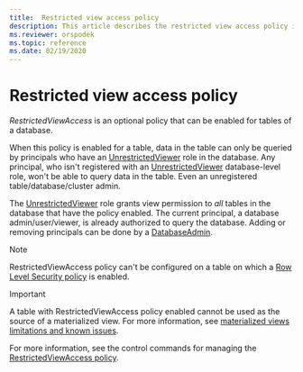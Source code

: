 ```yaml
---
title:  Restricted view access policy
description: This article describes the restricted view access policy in Azure Data Explorer.
ms.reviewer: orspodek
ms.topic: reference
ms.date: 02/19/2020
---
```

# Restricted view access policy

*RestrictedViewAccess* is an optional policy that can be enabled for tables of a database.

When this policy is enabled for a table, data in the table can only be queried by principals who have an [UnrestrictedViewer](./access-control/role-based-access-control.md) role in the database.
Any principal,  who isn't registered with an [UnrestrictedViewer](./access-control/role-based-access-control.md) database-level role, won't be able to query data in the table. Even an unregistered table/database/cluster admin.

The [UnrestrictedViewer](./access-control/role-based-access-control.md) role grants view permission to *all* tables in the database that have the policy enabled.
The current principal, a database admin/user/viewer, is already authorized to query the database. 
Adding or removing principals can be done by a [DatabaseAdmin](./access-control/role-based-access-control.md).

> [!NOTE]
> RestrictedViewAccess policy can't be configured on a table on which a [Row Level Security policy](./rowlevelsecuritypolicy.md) is enabled.

> [!IMPORTANT]
> A table with RestrictedViewAccess policy enabled cannot be used as the source of a materialized view. For more information, see [materialized views limitations and known issues](materialized-views/materialized-views-limitations.md#the-materialized-view-source).

For more information, see the control commands for managing the [RestrictedViewAccess policy](./show-table-restricted-view-access-policy-command.md).
